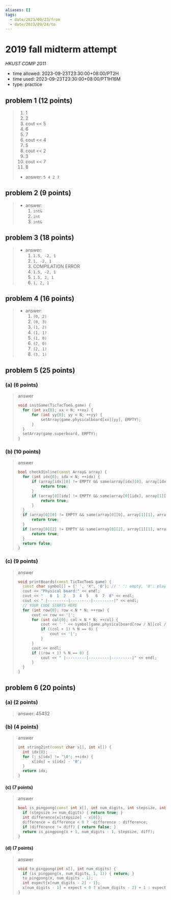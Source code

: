 ```yaml
---
aliases: []
tags:
  - date/2023/09/23/from
  - date/2023/09/24/to
---
```


# 2019 fall midterm attempt

_HKUST COMP 2011_

- time allowed: 2023-09-23T23:30:00+08:00/PT2H
- time used: 2023-09-23T23:30:00+08:00/PT1H16M
- type: practice

## problem 1 (12 points)

> 1. 1
> 2. 2
> 3. cout << 5
> 4. 6
> 5. 7
> 6. cout << 4
> 7. 5
> 8. cout << 2
> 9. 3
> 10. cout << 7
> 11. 8
>
> - answer: `5 4 2 7`


## problem 2 (9 points)

> - answer:
> 	1. `int&`
> 	2. `int`
> 	3. `int&`

## problem 3 (18 points)

> - answer:
> 	1. `1.5, -2, 1`
> 	2. `1, -2, 1`
> 	3. COMPILATION ERROR
> 	4. `1.5, -2, 1`
> 	5. `1.5, 2, 1`
> 	6. `1, 2, 1`

## problem 4 (16 points)

> - answer:
> 	1. `(0, 2)`
> 	2. `(0, 3)`
> 	3. `(1, 2)`
> 	4. `(1, 1)`
> 	5. `(1, 0)`
> 	6. `(2, 0)`
> 	7. `(2, 1)`
> 	8. `(3, 1)`

## problem 5 (25 points)

### (a) (6 points)

> answer
>
> ```Cpp
> void initGame(TicTacToe& game) {
> 	for (int xx{0}; xx < N; ++xx) {
> 		for (int yy{0}; yy < N; ++yy) {
> 			setArray(game.physicalboard[xx][yy], EMPTY);
> 		}
> 	}
> 	setArray(game.superboard, EMPTY);
> }
> ```

### (b) (10 points)

> answer
>
> ```Cpp
> bool check3inline(const Array& array) {
> 	for (int idx{0}; idx < N; ++idx) {
> 		if (array[idx][0] != EMPTY && same(array[idx][0], array[idx][1], array[idx][2])) {
> 			return true;
> 		}
> 		if (array[0][idx] != EMPTY && same(array[0][idx], array[1][idx], array[2][idx])) {
> 			return true;
> 		}
> 	}
> 	if (array[0][0] != EMPTY && same(array[0][0], array[1][1], array[2][2])) {
> 		return true;
> 	}
> 	if (array[0][2] != EMPTY && same(array[0][2], array[1][1], array[2][0])) {
> 		return true;
> 	}
> 	return false;
> }
> ```

### (c) (9 points)

> answer
>
> ```Cpp
> void printBoards(const TicTacToe& game) {
> 	const char symbol[] = {' ', 'X', 'O'}; // ' ': empty, 'X': player1, 'O': player2
> 	cout << "Physical board:" << endl;
> 	cout << "   0  1  2   3  4  5   6  7  8" << endl;
> 	cout << " |---------|---------|---------|" << endl;
> 	// YOUR CODE STARTS HERE
> 	for (int row{0}; row < N * N; ++row) {
> 		cout << row << '|';
> 		for (int col{0}; col < N * N; ++col) {
> 			cout << ' ' << symbol[game.physicalboard[row / N][col / N].grid[row % N][col % N]] << ' ';
> 			if ((col + 1) % N == 0) {
> 				cout << '|';
> 			}
> 		}
> 		cout << endl;
> 		if ((row + 1) % N == 0) {
> 			cout << " |---------|---------|---------|" << endl;
> 		}
> 	}
> }
> ```

## problem 6 (20 points)

### (a) (2 points)

> answer: 45432

### (b) (4 points)

> answer
>
> ```Cpp
> int string2int(const char s[], int x[]) {
> 	int idx{0};
> 	for (; s[idx] != '\0'; ++idx) {
> 		x[idx] = s[idx] - '0';
> 	}
> 	return idx;
> }
> ```

#### (c) (7 points)

> answer
>
> ```Cpp
> bool is_pingpong(const int x[], int num_digits, int stepsize, int diff) {
> 	if (stepsize >= num_digits) { return true; }
> 	int difference{x[stepsize] - x[0]};
> 	difference = difference < 0 ? -difference : difference;
> 	if (difference != diff) { return false; }
> 	return is_pingpong(x + 1, num_digits - 1, stepsize, diff);
> }
> ```

#### (d) (7 points)

> answer
>
> ```Cpp
> void to_pingpong(int x[], int num_digits) {
> 	if (is_pingpong(x, num_digits, 1, 1)) { return; }
> 	to_pingpong(x, num_digits - 1);
> 	int expect{x[num_digits - 2] - 1};
> 	x[num_digits - 1] = expect < 0 ? x[num_digits - 2] + 1 : expect;
> }
> ```
